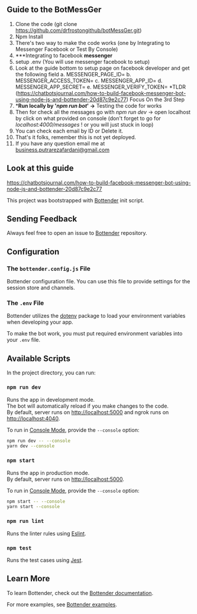 ## Guide to the BotMessGer 
1. Clone the code (git clone https://github.com/drfrostongithub/botMessGer.git)
2. Npm Install 
3. There's two way to make the code works (one by Integrating to Messenger Facebook or Test By Console) 
4. ***Integrating to facebook **messenger**
5. setup .env (You will use messenger facebook to setup)
6. Look at the guide bottom to setup page on facebook developer and get the following field 
    a. MESSENGER_PAGE_ID=
    b. MESSENGER_ACCESS_TOKEN=
    c. MESSENGER_APP_ID=
    d. MESSENGER_APP_SECRET=
    e. MESSENGER_VERIFY_TOKEN=
    *TLDR (https://chatbotsjournal.com/how-to-build-facebook-messenger-bot-using-node-js-and-bottender-20d87c9e2c77)
    Focus On the 3rd Step
7. ***Run locally by '*npm run bot*' ->** Testing the code for works 
8. Then for check all the messages go with *npm run dev* -> open localhost by click on what provided on console (don't forget to go for *localhost:4000/messages* ! 
or you will just stuck in loop)
9. You can check each email by ID or Delete it.
10. That's it folks, remember this is not yet deployed. 
11. If you have any question email me at business.putrarezafardani@gmail.com




## Look at this guide 
https://chatbotsjournal.com/how-to-build-facebook-messenger-bot-using-node-js-and-bottender-20d87c9e2c77

This project was bootstrapped with
[Bottender](https://github.com/Yoctol/bottender) init script.

## Sending Feedback

Always feel free to open an issue to
[Bottender](https://github.com/Yoctol/bottender/issues) repository.

## Configuration

### The `bottender.config.js` File

Bottender configuration file. You can use this file to provide settings for the session store and channels.

### The `.env` File

Bottender utilizes the [dotenv](https://www.npmjs.com/package/dotenv) package to load your environment variables when developing your app.

To make the bot work, you must put required environment variables into your `.env` file.

## Available Scripts

In the project directory, you can run:

### `npm run dev`

Runs the app in development mode.<br>
The bot will automatically reload if you make changes to the code.<br>
By default, server runs on [http://localhost:5000](http://localhost:5000) and ngrok runs on [http://localhost:4040](http://localhost:4040).

To run in [Console Mode](https://bottender.js.org/docs/en/the-basics-console-mode), provide the `--console` option:

```sh
npm run dev -- --console
yarn dev --console
```

### `npm start`

Runs the app in production mode.<br>
By default, server runs on [http://localhost:5000](http://localhost:5000).

To run in [Console Mode](https://bottender.js.org/docs/en/the-basics-console-mode), provide the `--console` option:

```sh
npm start -- --console
yarn start --console
```

### `npm run lint`

Runs the linter rules using [Eslint](https://eslint.org/).

### `npm test`

Runs the test cases using [Jest](https://jestjs.io/).

## Learn More

To learn Bottender, check out the [Bottender documentation](https://bottender.js.org/docs/en/getting-started).

For more examples, see [Bottender examples](https://github.com/Yoctol/bottender/tree/master/examples).

